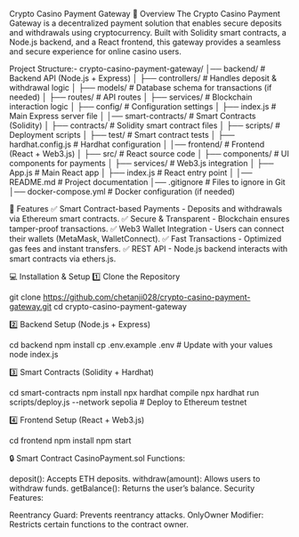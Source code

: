 Crypto Casino Payment Gateway
🔹 Overview
The Crypto Casino Payment Gateway is a decentralized payment solution that enables secure deposits and withdrawals using cryptocurrency. Built with Solidity smart contracts, a Node.js backend, and a React frontend, this gateway provides a seamless and secure experience for online casino users.

Project Structure:-
crypto-casino-payment-gateway/
│── backend/              # Backend API (Node.js + Express)
│   ├── controllers/      # Handles deposit & withdrawal logic
│   ├── models/           # Database schema for transactions (if needed)
│   ├── routes/           # API routes
│   ├── services/         # Blockchain interaction logic
│   ├── config/           # Configuration settings
│   ├── index.js          # Main Express server file
│
│── smart-contracts/      # Smart Contracts (Solidity)
│   ├── contracts/        # Solidity smart contract files
│   ├── scripts/          # Deployment scripts
│   ├── test/             # Smart contract tests
│   ├── hardhat.config.js # Hardhat configuration
│
│── frontend/             # Frontend (React + Web3.js)
│   ├── src/              # React source code
│   ├── components/       # UI components for payments
│   ├── services/         # Web3.js integration
│   ├── App.js            # Main React app
│   ├── index.js          # React entry point
│
│── README.md             # Project documentation
│── .gitignore            # Files to ignore in Git
│── docker-compose.yml    # Docker configuration (if needed)

🚀 Features
✅ Smart Contract-based Payments - Deposits and withdrawals via Ethereum smart contracts.
✅ Secure & Transparent - Blockchain ensures tamper-proof transactions.
✅ Web3 Wallet Integration - Users can connect their wallets (MetaMask, WalletConnect).
✅ Fast Transactions - Optimized gas fees and instant transfers.
✅ REST API - Node.js backend interacts with smart contracts via ethers.js.

💻 Installation & Setup
1️⃣ Clone the Repository

git clone https://github.com/chetanji028/crypto-casino-payment-gateway.git
cd crypto-casino-payment-gateway

2️⃣ Backend Setup (Node.js + Express)

cd backend
npm install
cp .env.example .env  # Update with your values
node index.js

3️⃣ Smart Contracts (Solidity + Hardhat)

cd smart-contracts
npm install
npx hardhat compile
npx hardhat run scripts/deploy.js --network sepolia  # Deploy to Ethereum testnet

4️⃣ Frontend Setup (React + Web3.js)

cd frontend
npm install
npm start

🔒 Smart Contract
CasinoPayment.sol
Functions:

deposit(): Accepts ETH deposits.
withdraw(amount): Allows users to withdraw funds.
getBalance(): Returns the user’s balance.
Security Features:

Reentrancy Guard: Prevents reentrancy attacks.
OnlyOwner Modifier: Restricts certain functions to the contract owner.
